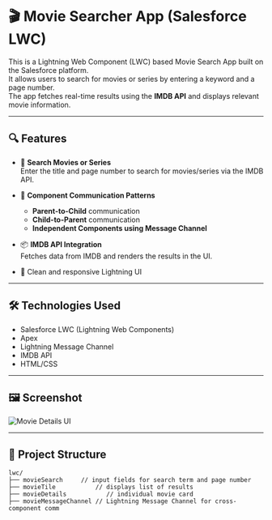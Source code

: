 
# 🎬 Movie Searcher App (Salesforce LWC)

This is a Lightning Web Component (LWC) based Movie Search App built on the Salesforce platform.  
It allows users to search for movies or series by entering a keyword and a page number.  
The app fetches real-time results using the **IMDB API** and displays relevant movie information.

---

## 🔍 Features

- 🔎 **Search Movies or Series**  
  Enter the title and page number to search for movies/series via the IMDB API.

- 🧩 **Component Communication Patterns**
  - **Parent-to-Child** communication
  - **Child-to-Parent** communication
  - **Independent Components using Message Channel**

- 📦 **IMDB API Integration**  
  Fetches data from IMDB and renders the results in the UI.

- 🎨 Clean and responsive Lightning UI

---

## 🛠️ Technologies Used

- Salesforce LWC (Lightning Web Components)
- Apex
- Lightning Message Channel
- IMDB API
- HTML/CSS

---

## 🖼️ Screenshot

![Movie Details UI](<img width="1886" height="807" alt="image" src="https://github.com/user-attachments/assets/8e414f64-d9a6-4730-ab7b-ff1cf3c7770b" />
)

---

## 📂 Project Structure

```text
lwc/
├── movieSearch     // input fields for search term and page number
├── movieTile           // displays list of results
├── movieDetails           // individual movie card
├── movieMessageChannel // Lightning Message Channel for cross-component comm
